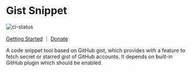 # Gist Snippet

![ci-status](https://travis-ci.org/chuntungho/gist-snippet.svg?branch=master)

<a href="https://gist.chuntung.com/">Getting Started</a> ｜ <a href="https://chuntung.com/donate">Donate</a>

A code snippet tool based on GitHub gist, which provides with a feature to fetch secret or starred gist of GitHub accounts. It depends on built-in GitHub plugin which should be enabled.
